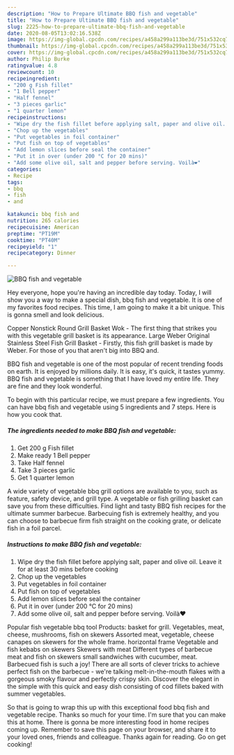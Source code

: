 ```yaml
---
description: "How to Prepare Ultimate BBQ fish and vegetable"
title: "How to Prepare Ultimate BBQ fish and vegetable"
slug: 2225-how-to-prepare-ultimate-bbq-fish-and-vegetable
date: 2020-08-05T13:02:16.538Z
image: https://img-global.cpcdn.com/recipes/a458a299a113be3d/751x532cq70/bbq-fish-and-vegetable-recipe-main-photo.jpg
thumbnail: https://img-global.cpcdn.com/recipes/a458a299a113be3d/751x532cq70/bbq-fish-and-vegetable-recipe-main-photo.jpg
cover: https://img-global.cpcdn.com/recipes/a458a299a113be3d/751x532cq70/bbq-fish-and-vegetable-recipe-main-photo.jpg
author: Philip Burke
ratingvalue: 4.8
reviewcount: 10
recipeingredient:
- "200 g Fish fillet"
- "1 Bell pepper"
- "Half fennel"
- "3 pieces garlic"
- "1 quarter lemon"
recipeinstructions:
- "Wipe dry the fish fillet before applying salt, paper and olive oil. Leave it for at least 30 mins before cooking"
- "Chop up the vegetables"
- "Put vegetables in foil container"
- "Put fish on top of vegetables"
- "Add lemon slices before seal the container"
- "Put it in over (under 200 °C for 20 mins)"
- "Add some olive oil, salt and pepper before serving. Voilà❤️"
categories:
- Recipe
tags:
- bbq
- fish
- and

katakunci: bbq fish and 
nutrition: 265 calories
recipecuisine: American
preptime: "PT19M"
cooktime: "PT40M"
recipeyield: "1"
recipecategory: Dinner

---
```



![BBQ fish and vegetable](https://img-global.cpcdn.com/recipes/a458a299a113be3d/751x532cq70/bbq-fish-and-vegetable-recipe-main-photo.jpg)

Hey everyone, hope you're having an incredible day today. Today, I will show you a way to make a special dish, bbq fish and vegetable. It is one of my favorites food recipes. This time, I am going to make it a bit unique. This is gonna smell and look delicious.

Copper Nonstick Round Grill Basket Wok - The first thing that strikes you with this vegetable grill basket is its appearance. Large Weber Original Stainless Steel Fish Grill Basket - Firstly, this fish grill basket is made by Weber. For those of you that aren&#39;t big into BBQ and.

BBQ fish and vegetable is one of the most popular of recent trending foods on earth. It is enjoyed by millions daily. It is easy, it's quick, it tastes yummy. BBQ fish and vegetable is something that I have loved my entire life. They are fine and they look wonderful.


To begin with this particular recipe, we must prepare a few ingredients. You can have bbq fish and vegetable using 5 ingredients and 7 steps. Here is how you cook that.

<!--inarticleads1-->

##### The ingredients needed to make BBQ fish and vegetable:

1. Get 200 g Fish fillet
1. Make ready 1 Bell pepper
1. Take Half fennel
1. Take 3 pieces garlic
1. Get 1 quarter lemon


A wide variety of vegetable bbq grill options are available to you, such as feature, safety device, and grill type. A vegetable or fish grilling basket can save you from these difficulties. Find light and tasty BBQ fish recipes for the ultimate summer barbecue. Barbecuing fish is extremely healthy, and you can choose to barbecue firm fish straight on the cooking grate, or delicate fish in a foil parcel. 

<!--inarticleads2-->

##### Instructions to make BBQ fish and vegetable:

1. Wipe dry the fish fillet before applying salt, paper and olive oil. Leave it for at least 30 mins before cooking
1. Chop up the vegetables
1. Put vegetables in foil container
1. Put fish on top of vegetables
1. Add lemon slices before seal the container
1. Put it in over (under 200 °C for 20 mins)
1. Add some olive oil, salt and pepper before serving. Voilà❤️


Popular fish vegetable bbq tool Products: basket for grill. Vegetables, meat, cheese, mushrooms, fish on skewers Assorted meat, vegetable, cheese canapes on skewers for the whole frame. horizontal frame Vegetable and fish kebabs on skewers Skewers with meat Different types of barbecue meat and fish on skewers small sandwiches with cucumber, meat. Barbecued fish is such a joy! There are all sorts of clever tricks to achieve perfect fish on the barbecue - we&#39;re talking melt-in-the-mouth flakes with a gorgeous smoky flavour and perfectly crispy skin. Discover the elegant in the simple with this quick and easy dish consisting of cod fillets baked with summer vegetables. 

So that is going to wrap this up with this exceptional food bbq fish and vegetable recipe. Thanks so much for your time. I'm sure that you can make this at home. There is gonna be more interesting food in home recipes coming up. Remember to save this page on your browser, and share it to your loved ones, friends and colleague. Thanks again for reading. Go on get cooking!
